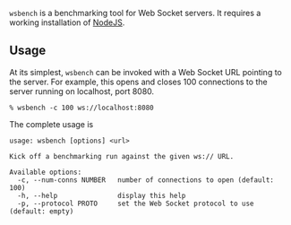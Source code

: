 `wsbench` is a benchmarking tool for Web Socket servers. It requires a working
installation of [NodeJS](http://nodejs.org).

## Usage

At its simplest, `wsbench` can be invoked with a Web Socket URL pointing to the
server. For example, this opens and closes 100 connections to the server
running on localhost, port 8080.

    % wsbench -c 100 ws://localhost:8080

The complete usage is

    usage: wsbench [options] <url>
    
    Kick off a benchmarking run against the given ws:// URL.
    
    Available options:
      -c, --num-conns NUMBER   number of connections to open (default: 100)
      -h, --help               display this help
      -p, --protocol PROTO     set the Web Socket protocol to use (default: empty)
